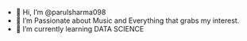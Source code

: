 - 👋 Hi, I’m @parulsharma098
- 👀 I’m Passionate about Music and Everything that grabs my interest.
- 🌱 I’m currently learning DATA SCIENCE

<!---
parulsharma098/parulsharma098 is a ✨ special ✨ repository because its `README.md` (this file) appears on your GitHub profile.
You can click the Preview link to take a look at your changes.
--->
